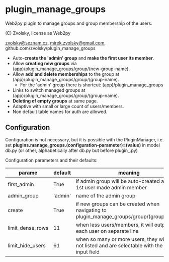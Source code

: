 # plugin_manage_groups
Web2py plugin to manage groups and group membership of the users.

(C) Zvolsky, license as Web2py

zvolsky@seznam.cz, mirek.zvolsky@gmail.com,
github.com/zvolsky/plugin_manage_groups

- Auto-**create the 'admin' group** and **make the first user its member**.
- Allow **creating new groups** via (app)/plugin_manage_groups/group/(new-group-name).
- Allow **add and delete memberships** to the group at (app)/plugin_manage_groups/group/(group-name).
  - For the 'admin' group there is shortcut: (app)/plugin_manage_groups
- Links to switch managed groups at (app)/plugin_manage_groups/group/(group-name).
- **Deleting of empty groups** at same page.
- Adaptive with small or large count of users/members.
- Non default table names for auth are allowed.

## Configuration
Configuration is not necessary, but it is possible with the PluginManager,
i.e. set **plugins.manage_groups.(configuration-parameter)=(value)** in model db.py (or other, alphabetically after db.py but before plugin_.py)

Configuration parameters and their defaults:

| parame | default | meaning |
| ------ | ------ | ------ |
| first_admin | True | if admin group will be auto-created and the 1st user made admin member |
| admin_group | 'admin' | name of the admin group |
| create | True | if new groups can be created when navigating to plugin_manage_groups/group/(group_name) |
| limit_dense_rows | 11 | when less users/members, it will output each user on separate line |
| limit_hide_users | 61 | when so many or more users, they will be not listed and are selectable with the html input field |

